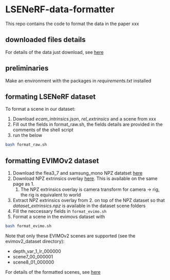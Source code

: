 # LSENeRF-data-formatter
This repo contains the code to format the data in the paper xxx

## downloaded files details
For details of the data just download, see [here](docs/scene-details.md)

## preliminaries
Make an environment with the packages in *requirements.txt* installed

## formating LSENeRF dataset
To format a scene in our dataset:
1. Download *ecam_intrinsics.json*, *rel_extrinsics* and a scene from xxx
2. Fill out the fields in format_raw.sh, the fields details are provided in the comments of the shell script
3. run the below
```bash
bash format_raw.sh
```

## formatting EVIMOv2 dataset
1. Download the flea3_7 and samsung_mono NPZ datatset [here](https://better-flow.github.io/evimo/download_evimo_2.html)
2. Download NPZ extrinsics overlay [here](https://better-flow.github.io/evimo/npz_extrinsics.zip). This is available on the same page as 1.
   1. The NPZ extrinsics overlay is camera transform for camera -> rig, the rig is equivalent to world
3. Extract NPZ extrinsics overlay from 2. on top of the NPZ dataset so that *dataset_extrinsics.npz* is available in the dataset scene folders
4. Fill the neccessary fields in `format_evimo.sh`
5. Format a scene in the evimovs dataset with
```bash
bash format_evimo.sh
```
Note that only these EVIMOv2 scenes are supported (see the evimov2_dataset directory):
- depth_var_1_lr_000000
- scene7_00_000001
- scene8_01_000000

For details of the formatted scenes, see [here](docs/dataset-format.md)